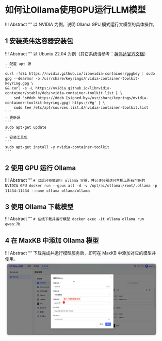 # 如何让Ollama使用GPU运行LLM模型

!!! Abstract ""
    以 NVIDIA 为例，说明 Ollama GPU 模式运行大模型的具体操作。


## 1 安装英伟达容器安装包

!!! Abstract ""
    以 Ubuntu 22.04 为例（其它系统请参考：[英伟达官方文档](https://docs.nvidia.com/datacenter/cloud-native/container-toolkit/latest/arch-overview.html)）

    - 配置 apt 源
    ```
    curl -fsSL https://nvidia.github.io/libnvidia-container/gpgkey | sudo gpg --dearmor -o /usr/share/keyrings/nvidia-container-toolkit-keyring.gpg \
    && curl -s -L https://nvidia.github.io/libnvidia-container/stable/deb/nvidia-container-toolkit.list | \
        sed 's#deb https://#deb [signed-by=/usr/share/keyrings/nvidia-container-toolkit-keyring.gpg] https://#g' | \
        sudo tee /etc/apt/sources.list.d/nvidia-container-toolkit.list
    ```
    - 更新源
    ```
    sudo apt-get update
    ```
    - 安装工具包
    ```
    sudo apt-get install -y nvidia-container-toolkit
    ```

## 2 使用 GPU 运行 Ollama

!!! Abstract ""
    ```
    # 以后台模式运行 ollama 容器，并允许容器访问主机上所有可用的 NVIDIA GPU
    docker run --gpus all -d -v /opt/ai/ollama:/root/.ollama -p 11434:11434 --name ollama ollama/ollama
    ```

## 3 使用 Ollama 下载模型

!!! Abstract ""
    ```
    # 在线下载并运行模型
    docker exec -it ollama ollama run qwen:7b
    ```

## 4 在 MaxKB 中添加 Ollama 模型

!!! Abstract ""
    下载完成并运行模型服务后，即可在 MaxKB 中添加对应的模型并使用。
![添加模型](../img/FAQ/addmodel.png)